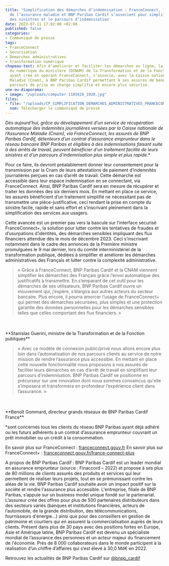 ```yaml
---
title: 'Simplification des démarches d’indemnisation : FranceConnect, la caisse nationale
  de l’assurance maladie et BNP Paribas Cardif s’associent pour simplifier le traitement
  des sinistres et le parcours d’indemnisation'
date: 2023-07-11 17:02:00 +02:00
published: false
categories:
- Communiqué de presse
tags:
- FranceConnect
- Sécurisation
- Démarches administratives
- transformation numérique
chapeau-text: Afin d’améliorer et faciliter les démarches en ligne, la direction interministérielle
  du numérique du ministère (DINUM) de la Transformation et de la Fonction publiques,
  ayant créé et opérant FranceConnect, s’associe, avec la Caisse nationale de l'Assurance
  Maladie (Cnam), à BNP Paribas Cardif permettant à ses assurés de bénéficier d’un
  parcours de prise en charge simplifié et encore plus sécurisé.
une-ou-diaporama:
- image: "/uploads/computer-1185626_1920.jpg"
files:
- file: "/uploads/CP_SIMPLIFICATION_DEMARCHES_ADMINISTRATIVES_FRANCECONNECT_CNAM_BNP_PARIBAS_CARDIF.pdf"
  nom: Télécharger le communiqué de presse
---
```


**Dès aujourd’hui, grâce au développement d’un service de récupération automatique des indemnités journalières versées par la Caisse nationale de l’Assurance Maladie (Cnam), via FranceConnect, les assurés de BNP Paribas Cardif, détenteurs d’un contrat d’assurance emprunteur dans le réseau bancaire BNP Paribas* et éligibles à des indemnisations faisant suite à des arrêts de travail, peuvent bénéficier d’un traitement facilité de leurs sinistres et d’un parcours d’indemnisation plus simple et plus rapide.**

Pour ce faire, ils devront préalablement donner leur consentement pour la transmission par la Cnam de leurs attestations de paiement d’indemnités journalières perçues en cas d’arrêt de travail. Cette démarche est accessible dans leur espace indemnisation en se connectant, via FranceConnect. Ainsi, BNP Paribas Cardif sera en mesure de récupérer et traiter les données des six derniers mois. En mettant en place ce service, les assurés bénéficient d’un traitement simplifié ne nécessitant pas de transmettre une pièce-justificative, ceci rendant la prise en compte du sinistre facile, rapide et sans effort et s’inscrivant pleinement dans la simplification des services aux usagers.

Cette avancée est un premier pas vers la bascule sur l’interface sécurisé FranceConnect+, la solution pour lutter contre les tentatives de fraudes et d’usurpations d’identités, des démarches sensibles impliquant des flux financiers attendue dès le mois de décembre 2023. Ceci s’inscrivant notamment dans le cadre des annonces de la Première ministre promulguées le 9 mai dernier, lors du comité interministériel de la transformation publique, dédiées à simplifier et améliorer les démarches administratives des Français et lutter contre la complexité administrative.

> « Grâce à FranceConnect, BNP Paribas Cardif et la CNAM viennent simplifier les démarches des Français grâce l’envoi automatique des justificatifs à transmettre. En s’emparant de cet outil pour les démarches de ses utilisateurs, BNP Paribas Cardif ouvre un mouvement qui, j’espère, s’élargira aux autres acteurs du secteur bancaire. Plus encore, il pourra amorcer l’usage de FranceConnect+ qui permet des démarches sécurisées, plus simples et une protection garantie des données personnelles pour les démarches sensibles telles que celles comportant des flux financiers. »
<br>
<br>**Stanislas Guerini, ministre de la Transformation et de la Fonction publiques**

> « Avec ce modèle de connexion public/privé nous allons encore plus loin dans l’automatisation de nos parcours clients au service de notre mission de rendre l’assurance plus accessible. En mettant en place cette nouvelle fonctionnalité nous proposons à nos assurés de faciliter leurs démarches en cas d’arrêt de travail en simplifiant leur parcours d’indemnisation. BNP Paribas Cardif se positionne en précurseur sur une innovation dont nous sommes convaincus qu'elle s’imposera et transformera en profondeur l’expérience client dans l’assurance. »
<br>
<br>**Benoît Gommard, directeur grands réseaux de BNP Paribas Cardif France**

*sont concernés tous les clients du réseau BNP Paribas ayant déjà adhéré ou les futurs adhérents à un contrat d’assurance emprunteur couvrant un prêt immobilier ou un crédit à la consommation.

En savoir plus sur FranceConnect : [franceconnect.gouv.fr](https://franceconnect.gouv.fr/)
En savoir plus sur FranceConnect+ : [franceconnect.gouv.fr/france-connect-plus](https://franceconnect.gouv.fr/france-connect-plus)

A propos de BNP Paribas Cardif : BNP Paribas Cardif est un leader mondial en assurance emprunteur (source : Finaccord – 2022) et propose à ses plus de 80 millions de clients assurés des produits et services qui leur permettent de réaliser leurs projets, tout en se prémunissant contre les aléas de la vie. BNP Paribas Cardif souhaite avoir un impact positif sur la société et rendre l'assurance plus accessible. L'entreprise, filiale de BNP Paribas, s’appuie sur un business model unique fondé sur le partenariat. L’assureur crée des offres pour plus de 500 partenaires distributeurs dans des secteurs variés (banques et institutions financières, acteurs de l’automobile, de la grande distribution, des télécommunications, fournisseurs d'énergie…) ainsi que pour des conseillers en gestion de patrimoine et courtiers qui en assurent la commercialisation auprès de leurs clients. Présent dans plus de 30 pays avec des positions fortes en Europe, Asie et Amérique latine, BNP Paribas Cardif est devenu un spécialiste mondial de l’assurance des personnes et un acteur majeur du financement de l'économie. Près de 8 000 collaborateurs dans le monde participent à la réalisation d’un chiffre d’affaires qui s’est élevé à 30,0 Md€ en 2022. 

Retrouvez les actualités de BNP Paribas Cardif sur [@bnpp_cardif](https://twitter.com/bnpp_cardif)
